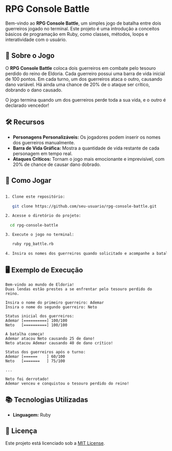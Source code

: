 # RPG Console Battle

Bem-vindo ao **RPG Console Battle**, um simples jogo de batalha entre dois guerreiros jogado no terminal. Este projeto é uma introdução a conceitos básicos de programação em Ruby, como classes, métodos, loops e interatividade com o usuário.

## 📜 Sobre o Jogo

O **RPG Console Battle** coloca dois guerreiros em combate pelo tesouro perdido do reino de Eldoria. Cada guerreiro possui uma barra de vida inicial de 100 pontos. Em cada turno, um dos guerreiros ataca o outro, causando dano variável. Há ainda uma chance de 20% de o ataque ser crítico, dobrando o dano causado.

O jogo termina quando um dos guerreiros perde toda a sua vida, e o outro é declarado vencedor!

## 🛠️ Recursos

- **Personagens Personalizáveis:** Os jogadores podem inserir os nomes dos guerreiros manualmente.
- **Barra de Vida Gráfica:** Mostra a quantidade de vida restante de cada personagem em tempo real.
- **Ataques Críticos:** Tornam o jogo mais emocionante e imprevisível, com 20% de chance de causar dano dobrado.

## 🚀 Como Jogar

```bash

1. Clone este repositório:
   
   git clone https://github.com/seu-usuario/rpg-console-battle.git

2. Acesse o diretório do projeto:
  
  cd rpg-console-battle

3. Execute o jogo no terminal:
   
   ruby rpg_battle.rb
   
4. Insira os nomes dos guerreiros quando solicitado e acompanhe a batalha no terminal.

```


## 🖥️ Exemplo de Execução

```plaintext
Bem-vindo ao mundo de Eldoria!
Duas lendas estão prestes a se enfrentar pelo tesouro perdido do reino.

Insira o nome do primeiro guerreiro: Ademar
Insira o nome do segundo guerreiro: Neto

Status inicial dos guerreiros:
Ademar [==========] 100/100
Neto   [==========] 100/100

A batalha começa!
Ademar atacou Neto causando 25 de dano!
Neto atacou Ademar causando 40 de dano crítico!

Status dos guerreiros após o turno:
Ademar [======    ] 60/100
Neto   [=======   ] 75/100

...

Neto foi derrotado!
Ademar venceu e conquistou o tesouro perdido do reino!

```



## 📚 Tecnologias Utilizadas

- **Linguagem:** Ruby

## 📝 Licença

Este projeto está licenciado sob a [MIT License](LICENSE).





